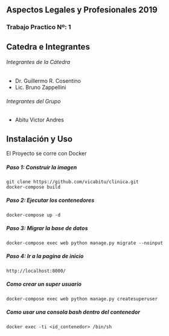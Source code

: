 ## Aspectos Legales y Profesionales 2019
### Trabajo Practico Nº: 1

Catedra e Integrantes
-----

###### Integrantes de la Cátedra
- Dr. Guillermo R. Cosentino
-  Lic. Bruno Zappellini

###### Integrantes del Grupo
- Abitu Victor Andres

Instalación y Uso
---

El Proyecto se corre con Docker

##### Paso 1: Construir la imagen
    git clone https://github.com/vicabitu/clinica.git
    docker-compose build

##### Paso 2: Ejecutar los contenedores
    docker-compose up -d
    
##### Paso 3: Migrar la base de datos
    docker-compose exec web python manage.py migrate --noinput
    
##### Paso 4: Ir a la pagina de inicio
    http://localhost:8000/
    
##### Como crear un super usuario
    docker-compose exec web python manage.py createsuperuser

##### Como usar una consola bash dentro del contenedor
    docker exec -ti <id_contenedor> /bin/sh